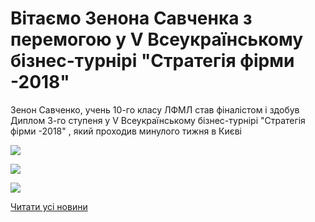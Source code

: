 # Вітаємо Зенона Савченка з перемогою у V Всеукраїнському бізнес-турнірі &quot;Стратегія фірми -2018&quot;

Зенон Савченко, учень 10-го класу ЛФМЛ став фіналістом і здобув Диплом 3-го ступеня у V Всеукраїнському бізнес-турнірі "Стратегія фірми -2018" , який проходив минулого тижня в Києві


![](/images/blog/вітаємо-зенона-савченка-з-перемогою-у-v-всеукраїнському/31102392_1790137711047369_2322226106129711104_n.jpg)



![](/images/blog/вітаємо-зенона-савченка-з-перемогою-у-v-всеукраїнському/30762767_1790138101047330_2960622777922486272_o.jpg)



![](/images/blog/вітаємо-зенона-савченка-з-перемогою-у-v-всеукраїнському/31059634_1790138307713976_8771059981416923136_o.jpg)



[Читати усі новини](/news)

